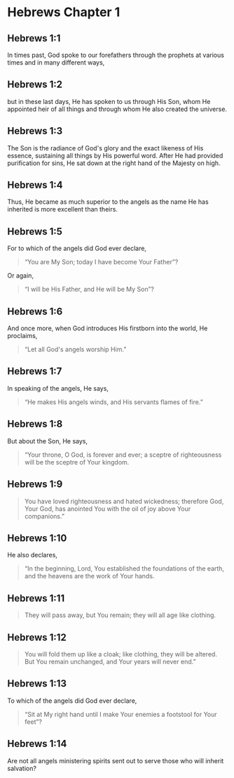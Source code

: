 # Hebrews Chapter 1

## Hebrews 1:1

In times past, God spoke to our forefathers through the prophets at various times and in many different ways,

## Hebrews 1:2

but in these last days, He has spoken to us through His Son, whom He appointed heir of all things and through whom He also created the universe.

## Hebrews 1:3

The Son is the radiance of God's glory and the exact likeness of His essence, sustaining all things by His powerful word. After He had provided purification for sins, He sat down at the right hand of the Majesty on high.

## Hebrews 1:4

Thus, He became as much superior to the angels as the name He has inherited is more excellent than theirs.

## Hebrews 1:5

For to which of the angels did God ever declare,

> “You are My Son; today
> I have become Your Father”?

Or again,

> “I will be His Father,
> and He will be My Son”?

## Hebrews 1:6

And once more, when God introduces His firstborn into the world, He proclaims,

> “Let all God's angels worship Him.”

## Hebrews 1:7

In speaking of the angels, He says,

> “He makes His angels winds,
> and His servants flames of fire.”

## Hebrews 1:8

But about the Son, He says,

> “Your throne, O God, is forever and ever;
> a sceptre of righteousness will be the sceptre of Your kingdom.

## Hebrews 1:9

> You have loved righteousness and hated wickedness;
> therefore God, Your God, has anointed You
> with the oil of joy above Your companions.”

## Hebrews 1:10

He also declares,

> “In the beginning, Lord, You established the foundations of the earth,
> and the heavens are the work of Your hands.

## Hebrews 1:11

> They will pass away, but You remain;
> they will all age like clothing.

## Hebrews 1:12

> You will fold them up like a cloak;
> like clothing, they will be altered.
> But You remain unchanged,
> and Your years will never end.”

## Hebrews 1:13

To which of the angels did God ever declare,

> “Sit at My right hand
> until I make Your enemies
> a footstool for Your feet”?

## Hebrews 1:14

Are not all angels ministering spirits sent out to serve those who will inherit salvation?
